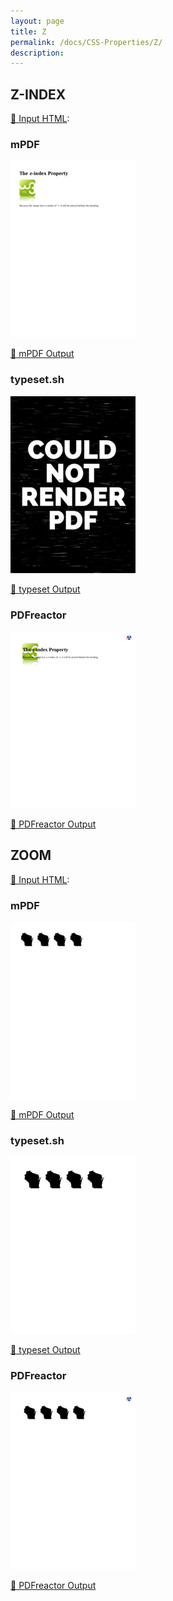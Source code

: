 ```yaml
---
layout: page
title: Z
permalink: /docs/CSS-Properties/Z/
description: 
---
```




## Z-INDEX

[📄 Input HTML](/html/CSS%20Properties/Z/z-index.html):

### mPDF
![mPDF Preview](mpdf__html_CSS_Properties_Z_z-index.html.png) 

[📕 mPDF Output](mpdf__html_CSS_Properties_Z_z-index.html.pdf)

### typeset.sh
![typeset Preview](typeset__html_CSS_Properties_Z_z-index.html.png) 

[📕 typeset Output](typeset__html_CSS_Properties_Z_z-index.html.pdf)

### PDFreactor
![PDFreactor Preview](pdfreactor__html_CSS_Properties_Z_z-index.html.png) 

[📕 PDFreactor Output](pdfreactor__html_CSS_Properties_Z_z-index.html.pdf)

## ZOOM

[📄 Input HTML](/html/CSS%20Properties/Z/zoom.html):

### mPDF
![mPDF Preview](mpdf__html_CSS_Properties_Z_zoom.html.png) 

[📕 mPDF Output](mpdf__html_CSS_Properties_Z_zoom.html.pdf)

### typeset.sh
![typeset Preview](typeset__html_CSS_Properties_Z_zoom.html.png) 

[📕 typeset Output](typeset__html_CSS_Properties_Z_zoom.html.pdf)

### PDFreactor
![PDFreactor Preview](pdfreactor__html_CSS_Properties_Z_zoom.html.png) 

[📕 PDFreactor Output](pdfreactor__html_CSS_Properties_Z_zoom.html.pdf)


